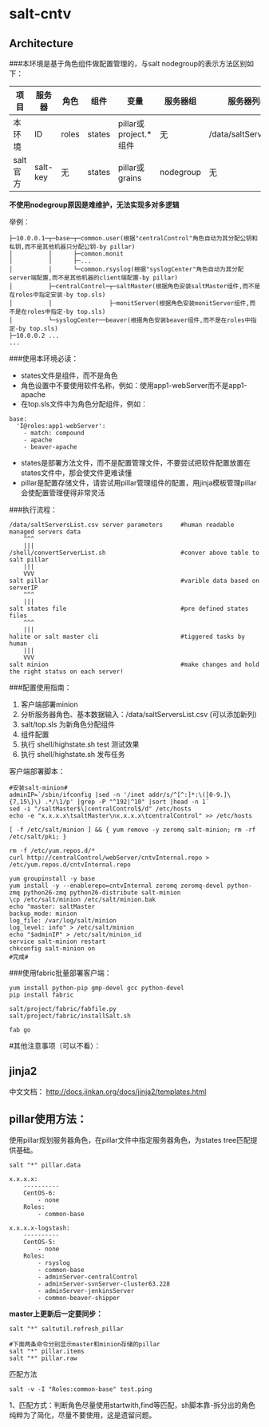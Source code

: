 salt-cntv
=========

## Architecture

###本环境是基于角色组件做配置管理的，与salt nodegroup的表示方法区别如下：


项目 | 服务器  | 角色 | 组件 | 变量 | 服务器组 | 服务器列表文件
--- | ------- | --- |----- |---- |-------- | ------------
本环境|ID|roles|states|pillar或project.*组件|无|/data/saltServersList.csv
salt官方|salt-key|无|states|pillar或grains|nodegroup|无

**不使用nodegroup原因是难维护，无法实现多对多逻辑**

举例：
```
├─10.0.0.1─┬─base─┬─common.user(根据"centralControl"角色自动为其分配公钥和私钥,而不是其他机器只分配公钥-by pillar)
│          │      ├─common.monit
│          │      ├─...
│          │      └─common.rsyslog(根据"syslogCenter"角色自动为其分配server端配置,而不是其他机器的client端配置-by pillar)
│          ├─centralControl─┬─saltMaster(根据角色安装saltMaster组件,而不是在roles中指定安装-by top.sls)
│          │                ├─monitServer(根据角色安装monitServer组件,而不是在roles中指定-by top.sls)
│          └─syslogCenter──beaver(根据角色安装beaver组件,而不是在roles中指定-by top.sls)
├─10.0.0.2 ...
...
```

###使用本环境必读：
- states文件是组件，而不是角色
- 角色设置中不要使用软件名称，例如：使用app1-webServer而不是app1-apache
- 在top.sls文件中为角色分配组件，例如：
```
base:
  'I@roles:app1-webServer':
    - match: compound
    - apache
    - beaver-apache
```
- states是部署方法文件，而不是配置管理文件，不要尝试把软件配置放置在states文件中，那会使文件更难读懂
- pillar是配置存储文件，请尝试用pillar管理组件的配置，用jinja模板管理pillar会使配置管理便得非常灵活


###执行流程：
```
/data/saltServersList.csv server parameters     #human readable managed servers data
    ^^^
    |||
/shell/convertServerList.sh                     #conver above table to salt pillar
    |||
    VVV
salt pillar                                     #varible data based on serverIP
    ^^^
    |||
salt states file                                #pre defined states files
    ^^^
    |||
halite or salt master cli                       #tiggered tasks by human
    |||
    VVV
salt minion                                     #make changes and hold the right status on each server!
```

###配置使用指南：

1. 客户端部署minion
2. 分析服务器角色、基本数据输入：/data/saltServersList.csv (可以添加新列)
3. salt/top.sls 为新角色分配组件
4. 组件配置
5. 执行 shell/highstate.sh test 测试效果
6. 执行 shell/highstate.sh 发布任务

客户端部署脚本：
```
#安装salt-minion#
adminIP=`/sbin/ifconfig |sed -n '/inet addr/s/^[^:]*:\([0-9.]\{7,15\}\) .*/\1/p' |grep -P "^192|^10" |sort |head -n 1`
sed -i "/saltMaster$\|centralControl$/d" /etc/hosts
echo -e "x.x.x.x\tsaltMaster\nx.x.x.x\tcentralControl" >> /etc/hosts

[ -f /etc/salt/minion ] && { yum remove -y zeromq salt-minion; rm -rf /etc/salt/pki; } 

rm -f /etc/yum.repos.d/*
curl http://centralControl/webServer/cntvInternal.repo > /etc/yum.repos.d/cntvInternal.repo

yum groupinstall -y base
yum install -y --enablerepo=cntvInternal zeromq zeromq-devel python-zmq python26-zmq python26-distribute salt-minion
\cp /etc/salt/minion /etc/salt/minion.bak
echo "master: saltMaster
backup_mode: minion
log_file: /var/log/salt/minion
log_level: info" > /etc/salt/minion
echo "$adminIP" > /etc/salt/minion_id
service salt-minion restart
chkconfig salt-minion on
#完成#
```

###使用fabric批量部署客户端：
```
yum install python-pip gmp-devel gcc python-devel
pip install fabric

salt/project/fabric/fabfile.py
salt/project/fabric/installSalt.sh

fab go
```

#其他注意事项（可以不看）：

## jinja2
中文文档：
http://docs.jinkan.org/docs/jinja2/templates.html

## pillar使用方法：
使用pillar规划服务器角色，在pillar文件中指定服务器角色，为states tree匹配提供基础。

	salt "*" pillar.data
```
x.x.x.x:
    ----------
    CentOS-6:
        - none
    Roles:
        - common-base

x.x.x.x-logstash:
    ----------
    CentOS-5:
        - none
    Roles:
        - rsyslog
        - common-base
        - adminServer-centralControl
        - adminServer-svnServer-cluster63.228
        - adminServer-jenkinsServer
        - common-beaver-shipper
```

**master上更新后一定要同步：**

```
salt "*" saltutil.refresh_pillar
```

```
#下面两条命令分别显示master和minion存储的pillar
salt "*" pillar.items
salt "*" pillar.raw
```

匹配方法

	salt -v -I "Roles:common-base" test.ping


1、匹配方式：判断角色尽量使用startwith,find等匹配，sh脚本靠-拆分出的角色纯粹为了简化，尽量不要使用，这是遗留问题。
